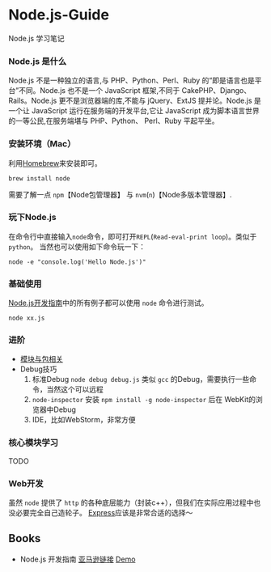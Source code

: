# Node.js-Guide
Node.js 学习笔记

### Node.js 是什么
Node.js 不是一种独立的语言,与 PHP、Python、Perl、Ruby 的“即是语言也是平台”不同。Node.js 也不是一个 JavaScript 框架,不同于 CakePHP、Django、Rails。Node.js 更不是浏览器端的库,不能与 jQuery、ExtJS  提并论。Node.js 是一个让 JavaScript 运行在服务端的开发平台,它让 JavaScript 成为脚本语言世界的一等公民,在服务端堪与 PHP、Python、 Perl、Ruby 平起平坐。

### 安装环境（Mac）
利用[Homebrew]()来安装即可。
```
brew install node
```
需要了解一点 `npm`【Node包管理器】 与 `nvm`(`n`)【Node多版本管理器】.

### 玩下Node.js
在命令行中直接输入`node`命令，即可打开`REPL`(`Read-eval-print loop`)。类似于 `python`。
当然也可以使用如下命令玩一下：
```
node -e "console.log('Hello Node.js')"
```

### 基础使用
[Node.js开发指南]()中的所有例子都可以使用 `node` 命令进行测试。   
```
node xx.js
```

### 进阶
-   [模块与包相关](https://github.com/shjborage/Node.js-Guide/blob/master/Node.js%E5%BC%80%E5%8F%91%E6%8C%87%E5%8D%97/3.3%20%E6%A8%A1%E5%9D%97%E5%92%8C%E5%8C%85/Guide.md)
-   Debug技巧
    1. 标准Debug `node debug debug.js` 类似 `gcc` 的Debug，需要执行一些命令，当然这个可以远程
    2. `node-inspector` 安装 `npm install -g node-inspector` 后在 WebKit的浏览器中Debug
    3. IDE，比如WebStorm，非常方便
    
### 核心模块学习
TODO

### Web开发
虽然 `node` 提供了 `http` 的各种底层能力（封装c++），但我们在实际应用过程中也没必要完全自己造轮子。 [Express](https://github.com/shjborage/Node.js-Guide/blob/master/Node.js%E5%BC%80%E5%8F%91%E6%8C%87%E5%8D%97/5%20%E4%BD%BF%E7%94%A8Node.js%E8%BF%9B%E8%A1%8CWeb%E5%BC%80%E5%8F%91/Guide.md)应该是非常合适的选择～

## Books  
-   Node.js 开发指南 [亚马逊链接](http://www.amazon.cn/Node-%E9%83%AD%E5%AE%B6%E5%AE%9D/dp/B00ALPRM3W/ref=sr_1_14?ie=UTF8&qid=1456324247&sr=8-14&keywords=node.js)  [Demo](https://github.com/shjborage/Node.js-Guide/tree/master/Node.js%E5%BC%80%E5%8F%91%E6%8C%87%E5%8D%97)

